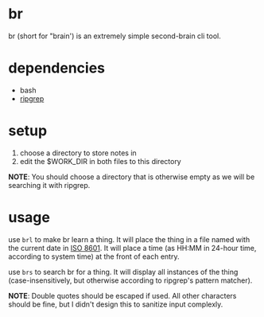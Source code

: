 # br
br (short for "brain') is an extremely simple second-brain cli tool.

# dependencies
* bash
* [ripgrep](https://github.com/BurntSushi/ripgrep)

# setup
1. choose a directory to store notes in
2. edit the $WORK_DIR in both files to this directory

**NOTE**: You should choose a directory that is otherwise empty as we will be searching it with ripgrep.

# usage
use `brl` to make br learn a thing. It will place the thing in a file named with the current date in [ISO 8601](https://en.wikipedia.org/wiki/ISO_8601). It will place a time (as HH:MM in 24-hour time, according to system time) at the front of each entry.

use `brs` to search br for a thing. It will display all instances of the thing (case-insensitively, but otherwise according to ripgrep's pattern matcher).

**NOTE**: Double quotes should be escaped if used. All other characters should be fine, but I didn't design this to sanitize input complexly.

